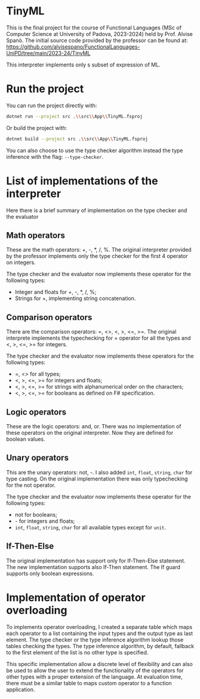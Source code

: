 # TinyML

This is the final project for the course of Functional Languages (MSc of Computer Science at University of Padova, 2023-2024) held by Prof. Alvise Spanò.
The initial source code provided by the professor can be found at: https://github.com/alvisespano/FunctionalLanguages-UniPD/tree/main/2023-24/TinyML

This interpreter implements only s subset of expression of ML.

# Run the project

You can run the project directly with:

```bash
dotnet run --project src .\\src\\App\\TinyML.fsproj
```

Or build the project with:

```bash
dotnet build --project src .\\src\\App\\TinyML.fsproj
```

You can also choose to use the type checker algorithm instead the type inference with the flag: `--type-checker`.

# List of implementations of the interpreter

Here there is a brief summary of implementation on the type checker and the evaluator

## Math operators

These are the math operators: +, -, *, /, %. The original interpreter provided by the professor implements only the type checker for the first 4 operator on integers.

The type checker and the evaluator now implements these operator for the following types:
- Integer and floats for +, -, *, /, %;
- Strings for +, implementing string concatenation.

## Comparison operators

There are the comparison operators: =, <>, <, >, <=, >=. The original interprete implements the typechecking for = operator for all the types and <, >, <=, >= for integers.

The type checker and the evaluator now implements these operators for the following types:
- =, <> for all types;
- <, >, <=, >= for integers and floats;
- <, >, <=, >= for strings with alphanumerical order on the characters;
- <, >, <=, >= for booleans as defined on F# specification.

## Logic operators

These are the logic operators: and, or. There was no implementation of these operators on the original interpreter. Now they are defined for boolean values.

## Unary operators

This are the unary operators: not, -. I also added `int`, `float`, `string`, `char` for type casting. On the original implementation there was only typechecking for the not operator.

The type checker and the evaluator now implements these operator for the following types:
- not for booleans;
- \- for integers and floats;
- `int`, `float`, `string`, `char` for all available types except for `unit`.

## If-Then-Else

The original implementation has support only for If-Then-Else statement. The new implementation supports also If-Then statement. The If guard supports only boolean expressions.

# Implementation of operator overloading

To implements operator overloading, I created a separate table which maps each operator to a list containing the input types and the output type as last element. The type checker or the type inference algorithm lookup those tables checking the types. The type inference algorithm, by default, fallback to the first element of the list is no other type is specified.

This specific implementation allow a discrete level of flexibility and can also be used to allow the user to extend the functionality of the operators for other types with a proper extension of the language. At evaluation time, there must be a similar table to maps custom operator to a function application.
